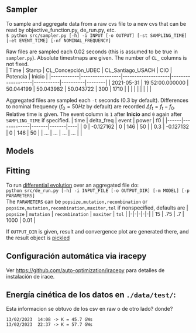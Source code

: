 ## Sampler

To sample and aggregate data from a raw cvs file to a new cvs that can be read by objective_function.py, de_run.py, etc.  
`$ python src/sampler.py [-h] -i INPUT [-o OUTPUT] [-st SAMPLING_TIME] [-et EVENT_TIME] [-nf NOMINAL_FREQUENCY]`

Raw files are sampled each $0.02$ seconds (this is assumed to be true in `sampler.py`). Absolute timestmaps are given. The number of `CL_` columns is not fixed.  
| Time       | Stamp           | CL_Concepción_UDEC | CL_Santiago_USACH | CIO       | Potencia | Inicio |
|------------|-----------------|--------------------|-------------------|-----------|----------|--------|
| 2021-05-31 | 19:52:00.000000 | 50.044199          | 50.043982         | 50.043722 | 300      | 1710   |
|  |  |  |  |  |  |  |  

Aggregated files are sampled each `-t` seconds ($0.3$ by default). Differences to nominal frequency ($f_0=50Hz$ by default) are recorded $\Delta f_t = f_t-f_0$. Relative time is given. The event column is `1` after **Inicio** and `0` again after `SAMPLING_TIME` if specified. 
| time | delta_freq | event | power | f0 |
|------|-------------|-------|-------|----|
|	0	   | -0.127162	 | 0     | 146	 | 50 |
|	0.3  | -0.127132	 | 0     | 146	 | 50 |
| ...  | ...         | ...   | ...   |    |

## Models


## Fitting

To run [differential evolution](https://docs.scipy.org/doc/scipy/reference/generated/scipy.optimize.differential_evolution.html) over an aggregated file do:  
`python src/de_run.py [-h] -i INPUT_FILE [-o OUTPUT_DIR] [-m MODEL] [-p PARAMETERS]`  
The `PARAMETERS` can be `popsize,mutation,recombination` or `popsize,mutation,recombination,maxiter,tol` if nonspecified, defaults are 
| `popsize` | `mutation` | `recombination` | `maxiter` | `tol` |
|-|-|-|-|-|
| 15 | .75 | .7 | 1000 | 0.01 |

If `OUTPUT_DIR` is given, result and convergence plot are generated there, and the result object is [pickled](https://docs.python.org/3/library/pickle.html#data-stream-format)

## Configuración automática via iracepy

Ver https://github.com/auto-optimization/iracepy para detalles de instalación de irace.

## Energía cinética de los datos en `./data/test/`:
Esta informacion se obtuvo de los csv en raw o de otro lado? donde? 

`13/02/2023  14:08 -> K = 45.7 GWs`  
`13/02/2023  22:37 -> K = 57.7 GWs`  
